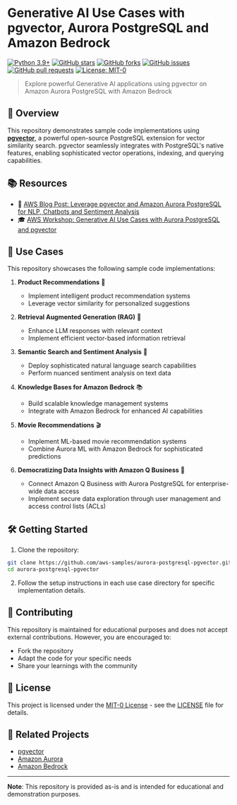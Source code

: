 # Generative AI Use Cases with pgvector, Aurora PostgreSQL and Amazon Bedrock

[![Python 3.9+](https://img.shields.io/badge/python-3.9+-blue.svg)](https://www.python.org/downloads/)
[![GitHub stars](https://img.shields.io/github/stars/aws-samples/aurora-postgresql-pgvector.svg)](https://github.com/aws-samples/aurora-postgresql-pgvector/stargazers)
[![GitHub forks](https://img.shields.io/github/forks/aws-samples/aurora-postgresql-pgvector.svg)](https://github.com/aws-samples/aurora-postgresql-pgvector/network)
[![GitHub issues](https://img.shields.io/github/issues/aws-samples/aurora-postgresql-pgvector.svg)](https://github.com/aws-samples/aurora-postgresql-pgvector/issues)
[![GitHub pull requests](https://img.shields.io/github/issues-pr/aws-samples/aurora-postgresql-pgvector.svg)](https://github.com/aws-samples/aurora-postgresql-pgvector/pulls)
[![License: MIT-0](https://img.shields.io/badge/License-MIT--0-yellow.svg)](https://spdx.org/licenses/MIT-0.html)

> Explore powerful Generative AI applications using pgvector on Amazon Aurora PostgreSQL with Amazon Bedrock

## 🌟 Overview

This repository demonstrates sample code implementations using [**pgvector**](https://github.com/pgvector/pgvector), a powerful open-source PostgreSQL extension for vector similarity search. pgvector seamlessly integrates with PostgreSQL's native features, enabling sophisticated vector operations, indexing, and querying capabilities.

## 📚 Resources

- 📖 [AWS Blog Post: Leverage pgvector and Amazon Aurora PostgreSQL for NLP, Chatbots and Sentiment Analysis](https://aws.amazon.com/blogs/database/leverage-pgvector-and-amazon-aurora-postgresql-for-natural-language-processing-chatbots-and-sentiment-analysis/)
- 🎓 [AWS Workshop: Generative AI Use Cases with Aurora PostgreSQL and pgvector](https://catalog.workshops.aws/pgvector/en-US)

## 🚀 Use Cases

This repository showcases the following sample code implementations:

1. **Product Recommendations** 🛒
   - Implement intelligent product recommendation systems
   - Leverage vector similarity for personalized suggestions

2. **Retrieval Augmented Generation (RAG)** 🔄
   - Enhance LLM responses with relevant context
   - Implement efficient vector-based information retrieval

3. **Semantic Search and Sentiment Analysis** 🧠
   - Deploy sophisticated natural language search capabilities
   - Perform nuanced sentiment analysis on text data

4. **Knowledge Bases for Amazon Bedrock** 📚
   - Build scalable knowledge management systems
   - Integrate with Amazon Bedrock for enhanced AI capabilities

5. **Movie Recommendations** 🎬
   - Implement ML-based movie recommendation systems
   - Combine Aurora ML with Amazon Bedrock for sophisticated predictions
  
6. **Democratizing Data Insights with Amazon Q Business** 💼
   - Connect Amazon Q Business with Aurora PostgreSQL for enterprise-wide data access
   - Implement secure data exploration through user management and access control lists (ACLs)

## 🛠️ Getting Started

1. Clone the repository:
```bash
git clone https://github.com/aws-samples/aurora-postgresql-pgvector.git
cd aurora-postgresql-pgvector
```

2. Follow the setup instructions in each use case directory for specific implementation details.

## 🤝 Contributing

This repository is maintained for educational purposes and does not accept external contributions. However, you are encouraged to:
- Fork the repository
- Adapt the code for your specific needs
- Share your learnings with the community

## 📄 License

This project is licensed under the [MIT-0 License](https://spdx.org/licenses/MIT-0.html) - see the [LICENSE](LICENSE) file for details.

## 🔗 Related Projects

- [pgvector](https://github.com/pgvector/pgvector)
- [Amazon Aurora](https://aws.amazon.com/rds/aurora/)
- [Amazon Bedrock](https://aws.amazon.com/bedrock/)

---

**Note**: This repository is provided as-is and is intended for educational and demonstration purposes.
